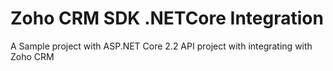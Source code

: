 # Zoho CRM SDK .NETCore Integration
A Sample project with ASP.NET Core 2.2 API project with integrating with Zoho CRM 
